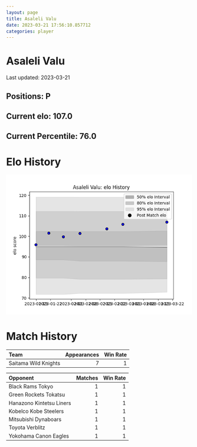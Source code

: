 ```yaml
---  
layout: page  
title: Asaleli Valu  
date: 2023-03-21 17:56:10.857712  
categories: player  
---
```

# Asaleli Valu


Last updated: 2023-03-21
## Positions: P

## Current elo: 107.0

## Current Percentile: 76.0

# Elo History


![elo history](history_AsaleliValu.png)
# Match History


| Team                 |   Appearances |   Win Rate |
|:---------------------|--------------:|-----------:|
| Saitama Wild Knights |             7 |          1 |

| Opponent                 |   Matches |   Win Rate |
|:-------------------------|----------:|-----------:|
| Black Rams Tokyo         |         1 |          1 |
| Green Rockets Tokatsu    |         1 |          1 |
| Hanazono Kintetsu Liners |         1 |          1 |
| Kobelco Kobe Steelers    |         1 |          1 |
| Mitsubishi Dynaboars     |         1 |          1 |
| Toyota Verblitz          |         1 |          1 |
| Yokohama Canon Eagles    |         1 |          1 |